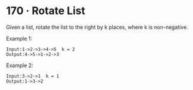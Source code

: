 # 170 · Rotate List

Given a list, rotate the list to the right by k places, where k is non-negative.

Example 1:

	Input:1->2->3->4->5  k = 2
	Output:4->5->1->2->3
Example 2:

	Input:3->2->1  k = 1
	Output:1->3->2